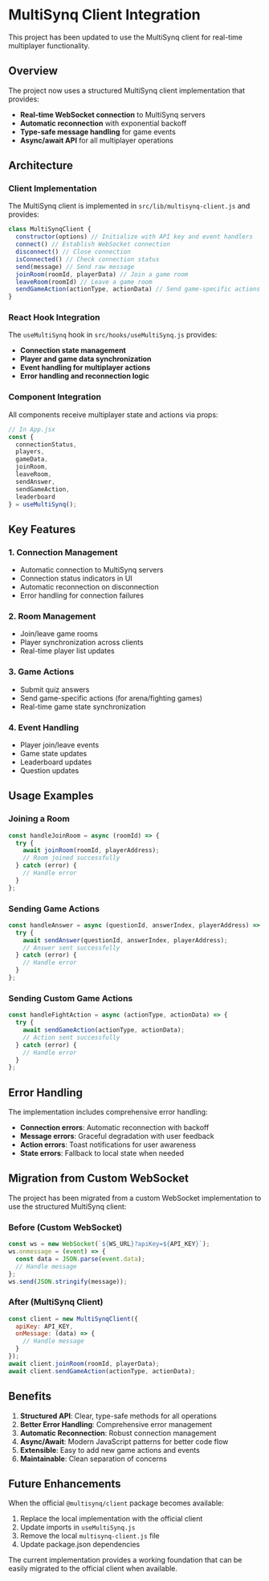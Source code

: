 # MultiSynq Client Integration

This project has been updated to use the MultiSynq client for real-time multiplayer functionality.

## Overview

The project now uses a structured MultiSynq client implementation that provides:

- **Real-time WebSocket connection** to MultiSynq servers
- **Automatic reconnection** with exponential backoff
- **Type-safe message handling** for game events
- **Async/await API** for all multiplayer operations

## Architecture

### Client Implementation

The MultiSynq client is implemented in `src/lib/multisynq-client.js` and provides:

```javascript
class MultiSynqClient {
  constructor(options) // Initialize with API key and event handlers
  connect() // Establish WebSocket connection
  disconnect() // Close connection
  isConnected() // Check connection status
  send(message) // Send raw message
  joinRoom(roomId, playerData) // Join a game room
  leaveRoom(roomId) // Leave a game room
  sendGameAction(actionType, actionData) // Send game-specific actions
}
```

### React Hook Integration

The `useMultiSynq` hook in `src/hooks/useMultiSynq.js` provides:

- **Connection state management**
- **Player and game data synchronization**
- **Event handling for multiplayer actions**
- **Error handling and reconnection logic**

### Component Integration

All components receive multiplayer state and actions via props:

```javascript
// In App.jsx
const { 
  connectionStatus, 
  players, 
  gameData, 
  joinRoom, 
  leaveRoom, 
  sendAnswer,
  sendGameAction,
  leaderboard 
} = useMultiSynq();
```

## Key Features

### 1. Connection Management
- Automatic connection to MultiSynq servers
- Connection status indicators in UI
- Automatic reconnection on disconnection
- Error handling for connection failures

### 2. Room Management
- Join/leave game rooms
- Player synchronization across clients
- Real-time player list updates

### 3. Game Actions
- Submit quiz answers
- Send game-specific actions (for arena/fighting games)
- Real-time game state synchronization

### 4. Event Handling
- Player join/leave events
- Game state updates
- Leaderboard updates
- Question updates

## Usage Examples

### Joining a Room
```javascript
const handleJoinRoom = async (roomId) => {
  try {
    await joinRoom(roomId, playerAddress);
    // Room joined successfully
  } catch (error) {
    // Handle error
  }
};
```

### Sending Game Actions
```javascript
const handleAnswer = async (questionId, answerIndex, playerAddress) => {
  try {
    await sendAnswer(questionId, answerIndex, playerAddress);
    // Answer sent successfully
  } catch (error) {
    // Handle error
  }
};
```

### Sending Custom Game Actions
```javascript
const handleFightAction = async (actionType, actionData) => {
  try {
    await sendGameAction(actionType, actionData);
    // Action sent successfully
  } catch (error) {
    // Handle error
  }
};
```

## Error Handling

The implementation includes comprehensive error handling:

- **Connection errors**: Automatic reconnection with backoff
- **Message errors**: Graceful degradation with user feedback
- **Action errors**: Toast notifications for user awareness
- **State errors**: Fallback to local state when needed

## Migration from Custom WebSocket

The project has been migrated from a custom WebSocket implementation to use the structured MultiSynq client:

### Before (Custom WebSocket)
```javascript
const ws = new WebSocket(`${WS_URL}?apiKey=${API_KEY}`);
ws.onmessage = (event) => {
  const data = JSON.parse(event.data);
  // Handle message
};
ws.send(JSON.stringify(message));
```

### After (MultiSynq Client)
```javascript
const client = new MultiSynqClient({
  apiKey: API_KEY,
  onMessage: (data) => {
    // Handle message
  }
});
await client.joinRoom(roomId, playerData);
await client.sendGameAction(actionType, actionData);
```

## Benefits

1. **Structured API**: Clear, type-safe methods for all operations
2. **Better Error Handling**: Comprehensive error management
3. **Automatic Reconnection**: Robust connection management
4. **Async/Await**: Modern JavaScript patterns for better code flow
5. **Extensible**: Easy to add new game actions and events
6. **Maintainable**: Clean separation of concerns

## Future Enhancements

When the official `@multisynq/client` package becomes available:

1. Replace the local implementation with the official client
2. Update imports in `useMultiSynq.js`
3. Remove the local `multisynq-client.js` file
4. Update package.json dependencies

The current implementation provides a working foundation that can be easily migrated to the official client when available. 